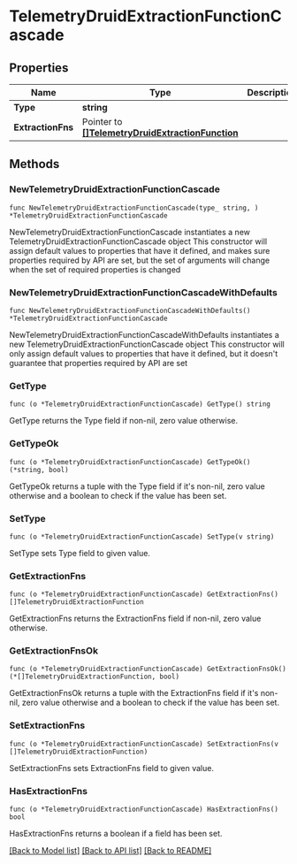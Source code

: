 # TelemetryDruidExtractionFunctionCascade

## Properties

Name | Type | Description | Notes
------------ | ------------- | ------------- | -------------
**Type** | **string** |  | 
**ExtractionFns** | Pointer to [**[]TelemetryDruidExtractionFunction**](TelemetryDruidExtractionFunction.md) |  | [optional] 

## Methods

### NewTelemetryDruidExtractionFunctionCascade

`func NewTelemetryDruidExtractionFunctionCascade(type_ string, ) *TelemetryDruidExtractionFunctionCascade`

NewTelemetryDruidExtractionFunctionCascade instantiates a new TelemetryDruidExtractionFunctionCascade object
This constructor will assign default values to properties that have it defined,
and makes sure properties required by API are set, but the set of arguments
will change when the set of required properties is changed

### NewTelemetryDruidExtractionFunctionCascadeWithDefaults

`func NewTelemetryDruidExtractionFunctionCascadeWithDefaults() *TelemetryDruidExtractionFunctionCascade`

NewTelemetryDruidExtractionFunctionCascadeWithDefaults instantiates a new TelemetryDruidExtractionFunctionCascade object
This constructor will only assign default values to properties that have it defined,
but it doesn't guarantee that properties required by API are set

### GetType

`func (o *TelemetryDruidExtractionFunctionCascade) GetType() string`

GetType returns the Type field if non-nil, zero value otherwise.

### GetTypeOk

`func (o *TelemetryDruidExtractionFunctionCascade) GetTypeOk() (*string, bool)`

GetTypeOk returns a tuple with the Type field if it's non-nil, zero value otherwise
and a boolean to check if the value has been set.

### SetType

`func (o *TelemetryDruidExtractionFunctionCascade) SetType(v string)`

SetType sets Type field to given value.


### GetExtractionFns

`func (o *TelemetryDruidExtractionFunctionCascade) GetExtractionFns() []TelemetryDruidExtractionFunction`

GetExtractionFns returns the ExtractionFns field if non-nil, zero value otherwise.

### GetExtractionFnsOk

`func (o *TelemetryDruidExtractionFunctionCascade) GetExtractionFnsOk() (*[]TelemetryDruidExtractionFunction, bool)`

GetExtractionFnsOk returns a tuple with the ExtractionFns field if it's non-nil, zero value otherwise
and a boolean to check if the value has been set.

### SetExtractionFns

`func (o *TelemetryDruidExtractionFunctionCascade) SetExtractionFns(v []TelemetryDruidExtractionFunction)`

SetExtractionFns sets ExtractionFns field to given value.

### HasExtractionFns

`func (o *TelemetryDruidExtractionFunctionCascade) HasExtractionFns() bool`

HasExtractionFns returns a boolean if a field has been set.


[[Back to Model list]](../README.md#documentation-for-models) [[Back to API list]](../README.md#documentation-for-api-endpoints) [[Back to README]](../README.md)


